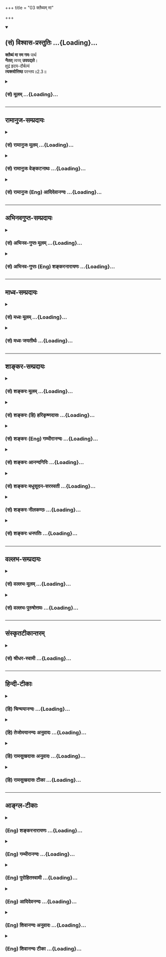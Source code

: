 +++
title = "03 क्लैब्यम् मा"

+++
<div class="js_include" newlevelforh1="2" title="(सं) विश्वास-प्रस्तुतिः" unfilled url="/mahAbhAratam/shlokashaH/06-bhIShma-parva/03-bhagavad-gItA-parva/saMskRtam/vishvAsa-prastutiH/02_sAnkhya-yogaH_sarva-/03_klaibyam_mA.md">
<details open><summary><h2>(सं) विश्वास-प्रस्तुतिः ...{Loading}...</h2></summary>

**क्लैब्यं मा स्म गमः** पार्थ  
**नैतत्** त्वय्य् **उपपद्यते**।  
क्षुद्रं हृदय-दौर्बल्यं  
**त्यक्त्वोत्तिष्ठ** परन्तप॥2.3॥
</details>
</div>
<div class="js_include collapsed" newlevelforh1="3" title="(सं) मूलम्" unfilled url="/mahAbhAratam/shlokashaH/06-bhIShma-parva/03-bhagavad-gItA-parva/saMskRtam/mUlam/02_sAnkhya-yogaH_sarva-/03_klaibyam_mA.md">
<details><summary><h3>(सं) मूलम् ...{Loading}...</h3></summary>

क्लैब्यं मा स्म गमः पार्थ नैतत्त्वय्युपपद्यते।  
क्षुद्रं हृदयदौर्बल्यं त्यक्त्वोत्तिष्ठ परन्तप।।2.3।।
</details>
</div>


_________________
## रामानुज-सम्प्रदायः
<div class="js_include collapsed" newlevelforh1="3" title="(सं) रामानुजः मूलम्" unfilled url="/mahAbhAratam/shlokashaH/06-bhIShma-parva/03-bhagavad-gItA-parva/saMskRtam/rAmAnujaH/mUlam/02_sAnkhya-yogaH_sarva-/03_klaibyam_mA.md">
<details><summary><h3>(सं) रामानुजः मूलम् ...{Loading}...</h3></summary>

।।2.3।। संजय उवाच श्रीभगवानुवाच एवम् उपविष्टे पार्थे कुतः अयम् अस्थाने
समुत्थितः शोक इति आक्षिप्य तम् इमं विषमस्थं शोकम् अविद्वत्सेवितं
परलोकविरोधिनम् अकीर्तिकरम् अतिक्षुद्रं हृदयदौर्बल्यकृतं परित्यज्य
युद्धाय उत्तिष्ठ इति श्रीभगवान् उवाच।  

</details>
</div>
<div class="js_include collapsed" newlevelforh1="3" title="(सं) रामानुजः वेङ्कटनाथः" unfilled url="/mahAbhAratam/shlokashaH/06-bhIShma-parva/03-bhagavad-gItA-parva/saMskRtam/rAmAnujaH/venkaTanAthaH/02_sAnkhya-yogaH_sarva-/03_klaibyam_mA.md">
<details><summary><h3>(सं) रामानुजः वेङ्कटनाथः ...{Loading}...</h3></summary>

।। 2.3अथ शोकापनोदनविषयो द्वितीयोऽध्याय आरभ्यते।
सञ्जयवाक्याविच्छेदेऽपिसञ्जय उवाच इति
निर्देशोऽध्यायान्तरारम्भरूपतयाऽन्योक्तिशङ्कापरिहाराय। तं तथा इत्यादि
श्लोकत्रयं व्याख्याति एवमिति। विषीदन्तम् इत्यन्तस्य
पूर्वाध्यायोक्तानुवादत्वं सूचयितुंएवमुपविष्टे पार्थे इत्युक्तम्। तथा इति
अस्थान इत्यर्थः। कृपा च आन्तरो विषादः ततः अश्रुपूर्णाकुलेक्षणं
बाह्यशोकेनाप्याविष्टमित्यर्थः। विषीदन्तं पूर्वाध्यायोक्तरीत्या विषादं
प्राप्योविष्टम्। मधुसूदनशब्देन शोकमूलरजस्तमोनिबर्हणत्वं सूचितम्। अस्थाने
इति विषमशब्दोपचरितार्थः। कश्मलमिह मूर्च्छाकल्पः शोकःशोकसंविग्नमानसः 1।47
इति प्रकृतत्वात्। प्रख्यातवंशवीर्यश्रुतादिसूचकाः अर्जुनपार्थपरन्तपेति
शब्दाः कौन्तेयत्वात्त्वयि आक्षेपकाकुगर्भा इत्यभिप्रायेणआक्षिप्य
इत्युक्तम्। कुतः शब्दश्च हेत्वाभासस्य हेतुतां प्रक्षिपन् धिक्कारगर्भः।
परान् तापयतीति परन्तपः। क्लैब्यमिह कातर्यम् तत्हृदयदौर्बल्यशब्देन
विवृतम्। पूर्वश्लोकस्थविशेषणानामप्यत्र
कातर्यत्याज्यताहेतुत्वादर्थतस्तान्यप्यत्र सङ्गमयति तमिमं
विषमस्थमित्यादिना। अतत्त्वेभ्यः आरात् दूरात् याता बुद्धिर्येषां ते
आर्याः विद्वांसः तदन्ये तु अनार्याः। अस्वर्ग्यम् इत्यत्राविशेषात्
स्वर्गशब्दः परलोकमात्रोपलक्षकः। नञश्चात्र विरोधिपरतया
स्वर्ग्यशब्दनिर्दिष्टस्वर्गहेतुविरोधित्वेऽर्थतस्तत्फलविरोधात्परलोकविरोधिनमित्युक्तम्।
क्षुद्रशब्दस्यान्न सङ्कोचकाभावेनापेक्षिकक्षुद्रविषयत्वायोगात्
महत्तरस्यार्जुनस्य तथाविधावस्थापर्यालोचनाच्च काष्ठाप्राप्तं क्षुद्रत्वं
विवक्षितमिति दर्शयितुंअतिक्षुद्रम् इत्युक्तम्। कार्ये कारणोपचार इति वा
कारणत्यागस्य कार्यत्यागार्थतया पूर्वोत्तरश्लोकफलितार्थविवक्षया
वाहृदयदौर्बल्यकृतम् इत्युक्तम् अदृढहृदयत्वकृतमित्यर्थः। परन्तप इत्यनेन
ज्ञापितं प्राकरणिकमर्थमध्याहृत्योक्तंयुद्धायोत्तिष्ठेति।  
  
  
  
  

</details>
</div>
<div class="js_include collapsed" newlevelforh1="3" title="(सं) रामानुजः (Eng) आदिदेवानन्दः" unfilled url="/mahAbhAratam/shlokashaH/06-bhIShma-parva/03-bhagavad-gItA-parva/saMskRtam/rAmAnujaH/english/AdidevAnandaH/02_sAnkhya-yogaH_sarva-/03_klaibyam_mA.md">
<details><summary><h3>(सं) रामानुजः (Eng) आदिदेवानन्दः ...{Loading}...</h3></summary>

2.1 - 2.3 Sanjaya said - Lord said When Arjuna thus sat, the Lord,
opposing his action, said: 'What is the reason for your misplaced grief;
Arise for battle, abandoning this grief, which has arisen in a critical situation, which can come only in men of wrong understanding, which is an obstacle for reaching heaven, which does not confer fame on you,
which is very mean, and which is caused by faint-heartedness.

</details>
</div>


_________________
## अभिनवगुप्त-सम्प्रदायः
<div class="js_include collapsed" newlevelforh1="3" title="(सं) अभिनव-गुप्तः मूलम्" unfilled url="/mahAbhAratam/shlokashaH/06-bhIShma-parva/03-bhagavad-gItA-parva/saMskRtam/abhinava-guptaH/mUlam/02_sAnkhya-yogaH_sarva-/03_klaibyam_mA.md">
<details><summary><h3>(सं) अभिनव-गुप्तः मूलम् ...{Loading}...</h3></summary>

।।2.3।। No commentary.  

</details>
</div>
<div class="js_include collapsed" newlevelforh1="3" title="(सं) अभिनव-गुप्तः (Eng) शङ्करनारायणः" unfilled url="/mahAbhAratam/shlokashaH/06-bhIShma-parva/03-bhagavad-gItA-parva/saMskRtam/abhinava-guptaH/english/shankaranArAyaNaH/02_sAnkhya-yogaH_sarva-/03_klaibyam_mA.md">
<details><summary><h3>(सं) अभिनव-गुप्तः (Eng) शङ्करनारायणः ...{Loading}...</h3></summary>

2.3 Sri Abhinavagupta did not comment upon this sloka.

</details>
</div>


_________________
## माध्व-सम्प्रदायः
<div class="js_include collapsed" newlevelforh1="3" title="(सं) मध्वः मूलम्" unfilled url="/mahAbhAratam/shlokashaH/06-bhIShma-parva/03-bhagavad-gItA-parva/saMskRtam/madhvaH/mUlam/02_sAnkhya-yogaH_sarva-/03_klaibyam_mA.md">
<details><summary><h3>(सं) मध्वः मूलम् ...{Loading}...</h3></summary>

।।2.3।। Sri Madhvacharya did not comment on this sloka. The commentary
starts from 2.11.  
  

</details>
</div>
<div class="js_include collapsed" newlevelforh1="3" title="(सं) मध्वः जयतीर्थः" unfilled url="/mahAbhAratam/shlokashaH/06-bhIShma-parva/03-bhagavad-gItA-parva/saMskRtam/madhvaH/jayatIrthaH/02_sAnkhya-yogaH_sarva-/03_klaibyam_mA.md">
<details><summary><h3>(सं) मध्वः जयतीर्थः ...{Loading}...</h3></summary>

।।2.3।। Sri Jayatirtha did not comment on this sloka. The commentary
starts from 2.11.  
  

</details>
</div>


_________________
## शाङ्कर-सम्प्रदायः
<div class="js_include collapsed" newlevelforh1="3" title="(सं) शङ्करः मूलम्" unfilled url="/mahAbhAratam/shlokashaH/06-bhIShma-parva/03-bhagavad-gItA-parva/saMskRtam/shankaraH/mUlam/02_sAnkhya-yogaH_sarva-/03_klaibyam_mA.md">
<details><summary><h3>(सं) शङ्करः मूलम् ...{Loading}...</h3></summary>

2.3 Sri Sankaracharya did not comment on this sloka. The commentary
starts from 2.10.  
  

</details>
</div>
<div class="js_include collapsed" newlevelforh1="3" title="(सं) शङ्करः (हि) हरिकृष्णदासः" unfilled url="/mahAbhAratam/shlokashaH/06-bhIShma-parva/03-bhagavad-gItA-parva/saMskRtam/shankaraH/hindI/harikRShNadAsaH/02_sAnkhya-yogaH_sarva-/03_klaibyam_mA.md">
<details><summary><h3>(सं) शङ्करः (हि) हरिकृष्णदासः ...{Loading}...</h3></summary>

।।2.3।। No such translation is available. Translation starts from 2.10  
  

</details>
</div>
<div class="js_include collapsed" newlevelforh1="3" title="(सं) शङ्करः (Eng) गम्भीरानन्दः" unfilled url="/mahAbhAratam/shlokashaH/06-bhIShma-parva/03-bhagavad-gItA-parva/saMskRtam/shankaraH/english/gambhIrAnandaH/02_sAnkhya-yogaH_sarva-/03_klaibyam_mA.md">
<details><summary><h3>(सं) शङ्करः (Eng) गम्भीरानन्दः ...{Loading}...</h3></summary>

2.3 Sri Sankaracharya did not comment on this sloka. The commentary
starts from 2.10.

</details>
</div>
<div class="js_include collapsed" newlevelforh1="3" title="(सं) शङ्करः आनन्दगिरिः" unfilled url="/mahAbhAratam/shlokashaH/06-bhIShma-parva/03-bhagavad-gItA-parva/saMskRtam/shankaraH/AnandagiriH/02_sAnkhya-yogaH_sarva-/03_klaibyam_mA.md">
<details><summary><h3>(सं) शङ्करः आनन्दगिरिः ...{Loading}...</h3></summary>

।।2.3।। पुनरपि भगवार्जुनं प्रत्याह **क्लैब्यमिति।** क्लैब्यं
क्लीबभावमधैर्यं मा स्म गमः मा गाः। हे पार्थ पृथातनय नहि त्वयि
महेश्वरेणापि कृताहवे प्रख्यातपौरुषे महामहिमन्येतदुपपद्यते। क्षुद्रं
क्षुद्रत्वकारणं हृदयदौर्बल्यं मनसो दुर्बलत्वमधैर्यं त्यक्त्वोत्तिष्ठ
युद्धायोपक्रमं कुरु। हे परंतप परं शत्रुं तापयतीति तथा संबोध्यते।  

</details>
</div>
<div class="js_include collapsed" newlevelforh1="3" title="(सं) शङ्करः मधुसूदन-सरस्वती" unfilled url="/mahAbhAratam/shlokashaH/06-bhIShma-parva/03-bhagavad-gItA-parva/saMskRtam/shankaraH/madhusUdana-sarasvatI/02_sAnkhya-yogaH_sarva-/03_klaibyam_mA.md">
<details><summary><h3>(सं) शङ्करः मधुसूदन-सरस्वती ...{Loading}...</h3></summary>

।।2.3।। ननु बन्धुसेनावेक्षणजातेनाधैर्येण धनुरपि धारयितुमशक्नुवता मया किं
कर्तुं शक्यमित्यत आह क्लैब्यं क्लीबभावमधैर्यमोजस्तेजआदिभङ्गरूपं मा स्म
गमः मा गाः। हे पार्थ पृथातनय पृथया देवप्रसादलब्धे तत्तनयमात्रे
वीर्यातिशयस्य प्रसिद्धत्वात्पृथातनयत्वेन क्लैब्यायोग्य इत्यर्थः।
अर्जुनत्वेनापि तदयोग्यत्वमाह नैतदिति। त्वय्यर्जुने साक्षान्महेश्वरेणापि
सह कृताहवे प्रख्यातमहाप्रभावे नोपपद्यते न युज्यते।
एतत्क्लैब्यमित्यसाधारण्येन तदयोग्यत्वनिर्देशः। ननुनच शक्नोम्यवस्थातुं
भ्रमतीव च मे मनः इति पूर्वमेव मयोक्तभित्याशङ्क्याह क्षुद्रमिति।
हृदयदौर्बल्यं मनसो भ्रमणादिरूपमधैर्यं क्षुद्रत्वकारणत्वात्क्षुद्रं
सुनिरसनं वा त्यक्त्वा विवेकेनापनीय उत्तिष्ठ युद्धाय सज्जो भव। हे परंतप
परं शत्रुं तापयतीति तथा संबोध्यते। हेतुगर्भम्।  

</details>
</div>
<div class="js_include collapsed" newlevelforh1="3" title="(सं) शङ्करः नीलकण्ठः" unfilled url="/mahAbhAratam/shlokashaH/06-bhIShma-parva/03-bhagavad-gItA-parva/saMskRtam/shankaraH/nIlakaNThaH/02_sAnkhya-yogaH_sarva-/03_klaibyam_mA.md">
<details><summary><h3>(सं) शङ्करः नीलकण्ठः ...{Loading}...</h3></summary>

।।2.3।। तदेवाह **क्लैब्यमिति।** क्लैब्यं निर्वीर्यत्वंन च
शक्नोम्यवस्थातुम् इत्युक्तरूपं मा गाः। नैतत् त्वयि महादेवप्रतिभटे
युक्तम्। अतः क्षुद्रं तुच्छं हृदयकृतमेव तव दौर्बल्यं न तु
शक्तिसहायाद्यभावकृतं तत्त्यक्त्वा उत्तिष्ठ युद्धाय। परंतप शत्रुतापन।  

</details>
</div>
<div class="js_include collapsed" newlevelforh1="3" title="(सं) शङ्करः धनपतिः" unfilled url="/mahAbhAratam/shlokashaH/06-bhIShma-parva/03-bhagavad-gItA-parva/saMskRtam/shankaraH/dhanapatiH/02_sAnkhya-yogaH_sarva-/03_klaibyam_mA.md">
<details><summary><h3>(सं) शङ्करः धनपतिः ...{Loading}...</h3></summary>

।।2.3।। एवं श्रुत्वापि क्लैब्यमत्यजन्तमर्जुनं पुनराह क्लैब्यमिति।
क्लैब्यंदृष्ट्वेमं स्वजनं कृष्णं इत्यादिना प्रदर्शितमधैर्यं मा स्म गमः
मा गाः। नैवाङ्गीकुर्वित्यर्थः। यत एतत्क्लैब्यं त्वयि
प्रथितप्रभावेऽर्जुने नोपपद्यते उपपन्नं न भवति। तस्मात्क्षुद्रं
क्षुद्रताया लधुतायाः संपादकं हृदयस्य दौर्बल्यं दुर्बलभावं निर्वीर्यत्वं
त्यक्त्वोत्तिष्ठ युद्धायोद्युक्तो भव। मत्पितृष्वसृपृथातनये त्वयि
मत्स्वभाव उचित इति ध्वनयन्नाह **हे पार्थेति।** पृथया देवप्रसादलब्धे
तत्तनयमात्रे त्वयि वीर्यातिशयस्य प्रसिद्धत्वात्। पृथातनयत्वेन त्वं
क्लैब्यायोग्य इति केचित्। शत्रूंस्तापय न स्वजनान्स्वहितकर्तॄनिति
कथयितुं परंतपेति।  

</details>
</div>


_________________
## वल्लभ-सम्प्रदायः
<div class="js_include collapsed" newlevelforh1="3" title="(सं) वल्लभः मूलम्" unfilled url="/mahAbhAratam/shlokashaH/06-bhIShma-parva/03-bhagavad-gItA-parva/saMskRtam/vallabhaH/mUlam/02_sAnkhya-yogaH_sarva-/03_klaibyam_mA.md">
<details><summary><h3>(सं) वल्लभः मूलम् ...{Loading}...</h3></summary>

।।2.2 2.3।। मोहमधुहन्ता वाक्यं वक्ष्यमाणमुवाच कुतस्त्वेति। विषमे सङ्कटे
हे अर्जुन शुद्धस्वरूप कुत इदं च कश्मलं समुपस्थितम्।  

</details>
</div>
<div class="js_include collapsed" newlevelforh1="3" title="(सं) वल्लभः पुरुषोत्तमः" unfilled url="/mahAbhAratam/shlokashaH/06-bhIShma-parva/03-bhagavad-gItA-parva/saMskRtam/vallabhaH/puruShottamaH/02_sAnkhya-yogaH_sarva-/03_klaibyam_mA.md">
<details><summary><h3>(सं) वल्लभः पुरुषोत्तमः ...{Loading}...</h3></summary>

  
  
।।2.3।। अयं धर्मस्तव नोचित इत्याह हे पार्थ क्षत्ति्रयकुलोद्भव क्लैब्यं
नपुंसकधर्मकातर्यं मा स्म गमः मा प्राप्नुहि। एतत् त्वयि न उपपद्यते।
क्षुद्रं तुच्छं अक्षुद्रे न स्यात्। हे परन्तप शत्रुतापन हृदयदौर्बल्यं
त्यक्त्वा उत्तिष्ठ सावधानो भव युद्धायेति शेषः।  
  
  
  

</details>
</div>


_________________
## संस्कृतटीकान्तरम्
<div class="js_include collapsed" newlevelforh1="3" title="(सं) श्रीधर-स्वामी" unfilled url="/mahAbhAratam/shlokashaH/06-bhIShma-parva/03-bhagavad-gItA-parva/saMskRtam/shrIdhara-svAmI/02_sAnkhya-yogaH_sarva-/03_klaibyam_mA.md">
<details><summary><h3>(सं) श्रीधर-स्वामी ...{Loading}...</h3></summary>

।।2.3।। तस्मात् **क्लैब्यमिति।** हे पार्थ क्लैब्यं कातर्यं मा स्म गमः न
प्राप्नुहि। यतस्त्वय्येतन्नोपपद्यते योग्यं न भवति। क्षुद्रं तुच्छं
हृदयदौर्बल्यं कातर्यं त्यक्त्वा युद्धायोत्तिष्ठ। हे परन्तप शत्रुतापन।  

</details>
</div>


_________________
## हिन्दी-टीकाः
<div class="js_include collapsed" newlevelforh1="3" title="(हि) चिन्मयानन्दः" unfilled url="/mahAbhAratam/shlokashaH/06-bhIShma-parva/03-bhagavad-gItA-parva/hindI/chinmayAnandaH/02_sAnkhya-yogaH_sarva-/03_klaibyam_mA.md">
<details><summary><h3>(हि) चिन्मयानन्दः ...{Loading}...</h3></summary>

।।2.3।। भगवान् श्रीकृष्ण जो अब तक मौन खड़े थे अब प्रभावशाली शब्दों
द्वारा शोकाकुल अर्जुन की कटु र्भत्सना करते हैं। उनके प्रत्येक शब्द का
आघात कृपाण के समान तीक्ष्ण है जो किसी भी व्यक्ति को परास्त करने के लिये
पर्याप्त है। क्लैब्य का अर्थ है नपुंसकता। यहाँ इस शब्द से तात्पर्य मन की
उस स्थिति से है जिसमें व्यक्ति न तो एक पुरुष के समान परिस्थिति का सामना
करने का साहस अपने में कर पाता है और न ही एक कोमल भावों वाली लज्जालु
स्त्री के समान निराश होकर बैठा रह सकता है। आजकल की भाषा में किसी व्यक्ति
के इस प्रकार के व्यवहार में उसके मित्र आश्चर्य प्रकट करते हुए कहते हैं
कि यह आदमी स्त्री है या पुरुष अर्जुन की भी स्थित राजदरबार के उन नपुंसक
व्यक्तियों के समान हो रही थी जो देखने में पुरुष जैसे होकर स्त्री वेष
धारण करते थे। पुरुष के समान बोलते लेकिन मन में स्त्री जैसे भावुक होते
शरीर से समर्थ किन्तु मन से दुर्बल रहते थे।  
अब तक श्रीकृष्ण मौन थे उनका गम्भीर मौन अर्थपूर्ण था। अर्जुन मोहावस्था
में युद्ध न करने का निर्णय लेकर अपने पक्ष में अनेक तर्क भी प्रस्तुत कर
रहा था। श्रीकृष्ण जानते थे कि पहले ऐसी स्थिति में अर्जुन का विरोध करना
व्यर्थ था। परन्तु अब उसके नेत्रों में अश्रु देखकर वे समझ गये कि उसका
संभ्रम अपनी चरम सीमा पर पहुँच गया है।  
भक्ति परम्परा में यह सही ही विश्वास किया जाता है कि जब तक हम अपने को
बुद्धिमान समझकर तर्क करते रहते हैं तब तक भगवान् पूर्णतया मौन धारण किये
हुए अनसुना करते रहते हैं किन्तु ज्ञान के अहंकार को त्यागकर और भक्ति भाव
से विह्वल होकर अश्रुपूरित नेत्रों से उनकी शरण में चले जाने पर करुणासागर
भगवान् अपने भक्त को अज्ञान के अंधकार से निकालकर ज्ञान के प्रकाश की ओर
मार्गदर्शन करने के लिये उसके पास बिना बुलाये तुरन्त पहुँचते हैं। इस
भावनापूर्ण स्थिति में जीव को ईश्वर के मार्गदर्शन और सहायता की आवश्यकता
होती है।  
ईश्वर की कृपा को प्राप्त कर भक्त का अन्तकरण निर्मल होकर आनन्द से
परिपूर्ण हो जाता है जो स्वप्रकाशस्वरूप चैतन्य के साक्षात् अनुभव के लिये
अत्यन्त आवश्यक है। इस स्वीकृत तथ्य के अनुसार तथा जो भक्तों का भी अनुभव
है गीता में हम देखते हैं कि जैसे ही भगवान ने बोलना प्रारम्भ किया वैसे ही
विद्युत के समान उनके प्रज्ज्वलित शब्द अर्जुन के मन पर पड़े जिससे वह अपनी
गलत धारणाओं के कारण अत्यन्त लज्जित हुआ।  
सहानुभूति के कोमल शब्द अर्जुन के निराश मन को उत्साहित नहीं कर सकते थे।
अत व्यंग्य के अम्ल में डुबोये हुये तीक्ष्ण बाण के समान वचनों से अर्जुन
को उत्तेजित करते हुये अंत में भगवान् कहते हैं उठो और कर्म करो।  

</details>
</div>
<div class="js_include collapsed" newlevelforh1="3" title="(हि) तेजोमयानन्दः अनुवादः" unfilled url="/mahAbhAratam/shlokashaH/06-bhIShma-parva/03-bhagavad-gItA-parva/hindI/tejomayAnandaH/anuvAdaH/02_sAnkhya-yogaH_sarva-/03_klaibyam_mA.md">
<details><summary><h3>(हि) तेजोमयानन्दः अनुवादः ...{Loading}...</h3></summary>

।।2.3।। हे पार्थ क्लीव (कायर) मत बनो। यह तुम्हारे लिये अशोभनीय है, हे !
परंतप हृदय की क्षुद्र दुर्बलता को त्यागकर खड़े हो जाओ।।

</details>
</div>
<div class="js_include collapsed" newlevelforh1="3" title="(हि) रामसुखदासः अनुवादः" unfilled url="/mahAbhAratam/shlokashaH/06-bhIShma-parva/03-bhagavad-gItA-parva/hindI/rAmasukhadAsaH/anuvAdaH/02_sAnkhya-yogaH_sarva-/03_klaibyam_mA.md">
<details><summary><h3>(हि) रामसुखदासः अनुवादः ...{Loading}...</h3></summary>

।।2.3।। हे पृथानन्दन अर्जुन ! इस नपुंसकताको मत प्राप्त हो; क्योंकि
तुम्हारेमें यह उचित नहीं है। हे परंतप ! हृदयकी इस तुच्छ दुर्बलताका त्याग
करके युद्धके लिये खड़े हो जाओ।

</details>
</div>
<div class="js_include collapsed" newlevelforh1="3" title="(हि) रामसुखदासः टीका" unfilled url="/mahAbhAratam/shlokashaH/06-bhIShma-parva/03-bhagavad-gItA-parva/hindI/rAmasukhadAsaH/TIkA/02_sAnkhya-yogaH_sarva-/03_klaibyam_mA.md">
<details><summary><h3>(हि) रामसुखदासः टीका ...{Loading}...</h3></summary>

2.3।।***व्याख्या --*'पार्थ'--****(टिप्पणी प₀ 39.1)** माता
पृथा-(कुन्ती-) के सन्देशकी याद दिलाकर अर्जुनके अन्तःकरणमें क्षत्रियोचित
वीरताका भाव जाग्रत् करनेके लिये भगवान् अर्जुनको **पार्थ** नामसे
सम्बोधित करते हैं   
(टिप्पणी प₀ 39.2)**। तात्पर्य है कि अपनेमें कायरता लाकर तुम्हें माताकी
आज्ञाका उल्लंघन नहीं करना चाहिये।**  
**'क्लैब्यं मा स्म गमः'--**अर्जुन कायरताके कारण युद्ध करनेमें अधर्म और
युद्ध न करनेमें धर्म मान रहे थे। अतः अर्जुनको चेतानेके लिये भगवान् कहते
हैं कि युद्ध न करना धर्मकी बात नहीं है, यह तो नपुंसकता (हिजड़ापन) है।
इसलिये तुम इस नपुंसकताको छोड़ दो।  
**'नैतत्त्वय्युपपद्यते'--**तुम्हारेमें यह हिजड़ापन नहीं आना चाहिये था;
क्योंकि तुम कुन्ती-जैसी वीर क्षत्राणी माताके पुत्र हो और स्वयं भी शूरवीर
हो। तात्पर्य है कि जन्मसे और अपनी प्रकृतिसे भी यह नपुंसकता तुम्हारेमें
सर्वथा अनुचित है।  
**'परंतप'--**तुम स्वयं **'परंतप'** हो अर्थात् शत्रुओंको तपानेवाले,
भगानेवाले हो, तो क्या तुम इस समय युद्धसे विमुख होकर अपने शत्रुओंको
हर्षित करोगे;  
  
  
**'क्षुद्रं हृदयदौर्बल्यं त्यक्त्वोत्तिष्ठ'--**यहाँ **'क्षुद्रम्'**
पदके दो अर्थ होते हैं--(1) यह हृदयकी दुर्बलता तुच्छताको प्राप्त
करानेवाली है अर्थात् मुक्ति, स्वर्ग अथवा कीर्तिको देनेवाली नहीं है। अगर
तुम इस तुच्छताका त्याग नहीं करोगे तो स्वयं तुच्छ हो जाओगे; और (2) यह
हृदयकी दुर्बलता तुच्छ चीज है। तुम्हारे-जैसे शूरवीरके लिये ऐसी तुच्छ
चीजका त्याग करना कोई कठिन काम नहीं है।  
तुम जो ऐसा मानते हो कि मैं धर्मात्मा हूँ और युद्धरूपी पाप नहीं करना
चाहता, तो यह तुम्हारे हृदयकी दुर्बलता है कमजोरी है। इसका त्याग करके तुम
युद्धके लिये खड़े हो जाओ अर्थात् अपने प्राप्त कर्तव्यका पालन करो।  
यहाँ अर्जुनके सामने युद्धरूप कर्तव्य-कर्म है। इसलिये भगवान् कहते हैं कि
'उठो, खड़े हो जाओ और युद्धरूप कर्तव्यका पालन करो'। भगवान्के मनमें
अर्जुनके कर्तव्यके विषयमें जरा-सा भी सन्देह नहीं है। वे जानते हैं कि सभी
दृष्टियोंसे अर्जुनके लिये युद्ध करना ही कर्तव्य है। अतः अर्जुनकी थोथी
युक्तियोंकी परवाह न करके उनको अपने कर्तव्यका पालन करनेके लिये चट आज्ञा
देते हैं कि पूरी तैयारीके साथ युद्ध करनेके लिये खड़े हो जाओ।  
  
  
***सम्बन्ध--***पहले अध्यायमें अर्जुनने युद्ध न करनेके विषयमें बहुतसी
युक्तियाँ (दलीलें) दी थीं। उन युक्तियोंका कुछ भी आदर न करके भगवान्ने
एकाएक अर्जुनको कायरतारूप दोषके लिये जोरसे फटकारा और युद्धके लिये खड़े हो
जानेकी आज्ञा दे दी। इस बातको लेकर अर्जुन भी अपनी युक्तियोंका समाधान न
पाकर एकाएक उत्तेजित होकर बोल उठे--

</details>
</div>


_________________
## आङ्ग्ल-टीकाः
<div class="js_include collapsed" newlevelforh1="3" title="(Eng) शङ्करनारायणः" unfilled url="/mahAbhAratam/shlokashaH/06-bhIShma-parva/03-bhagavad-gItA-parva/english/shankaranArAyaNaH/02_sAnkhya-yogaH_sarva-/03_klaibyam_mA.md">
<details><summary><h3>(Eng) शङ्करनारायणः ...{Loading}...</h3></summary>

2.3. Stoop not to unmanliness, O son of Kunti ! It does not befit you.
Shirking off the petty weakness of heart, arise, O scorcher of the foes
!

</details>
</div>
<div class="js_include collapsed" newlevelforh1="3" title="(Eng) गम्भीरानन्दः" unfilled url="/mahAbhAratam/shlokashaH/06-bhIShma-parva/03-bhagavad-gItA-parva/english/gambhIrAnandaH/02_sAnkhya-yogaH_sarva-/03_klaibyam_mA.md">
<details><summary><h3>(Eng) गम्भीरानन्दः ...{Loading}...</h3></summary>

2.3 O Partha, yield not to unmanliness. This does not befit you. O scorcher of foes, arise, giving up the petty weakness of the heart.

</details>
</div>
<div class="js_include collapsed" newlevelforh1="3" title="(Eng) पुरोहितस्वामी" unfilled url="/mahAbhAratam/shlokashaH/06-bhIShma-parva/03-bhagavad-gItA-parva/english/purohitasvAmI/02_sAnkhya-yogaH_sarva-/03_klaibyam_mA.md">
<details><summary><h3>(Eng) पुरोहितस्वामी ...{Loading}...</h3></summary>

2.3 O Arjuna! Why give way to unmanliness; O thou who art the terror of thine enemies! Shake off such shameful effeminacy, make ready to act!

</details>
</div>
<div class="js_include collapsed" newlevelforh1="3" title="(Eng) आदिदेवनन्दः" unfilled url="/mahAbhAratam/shlokashaH/06-bhIShma-parva/03-bhagavad-gItA-parva/english/AdidevanandaH/02_sAnkhya-yogaH_sarva-/03_klaibyam_mA.md">
<details><summary><h3>(Eng) आदिदेवनन्दः ...{Loading}...</h3></summary>

2.3 Yield not to unmanliness, O Arjuna, it does not become you. Shake off this base faint-heartedness and arise, O scorcher of foes!

</details>
</div>
<div class="js_include collapsed" newlevelforh1="3" title="(Eng) शिवानन्दः अनुवादः" unfilled url="/mahAbhAratam/shlokashaH/06-bhIShma-parva/03-bhagavad-gItA-parva/english/shivAnandaH/anuvAdaH/02_sAnkhya-yogaH_sarva-/03_klaibyam_mA.md">
<details><summary><h3>(Eng) शिवानन्दः अनुवादः ...{Loading}...</h3></summary>

2.3 Yield not to impotence, O Arjuna, son of Pritha. It does not befit thee. Cast off this mean weakness of the heart! Stand up, O scorcher of the foes!

</details>
</div>
<div class="js_include collapsed" newlevelforh1="3" title="(Eng) शिवानन्दः टीका" unfilled url="/mahAbhAratam/shlokashaH/06-bhIShma-parva/03-bhagavad-gItA-parva/english/shivAnandaH/TIkA/02_sAnkhya-yogaH_sarva-/03_klaibyam_mA.md">
<details><summary><h3>(Eng) शिवानन्दः टीका ...{Loading}...</h3></summary>

2.3 क्लैब्यम् impotence; मा स्म गमः do not get; पार्थ O Partha; न not;
एतत् this; त्वयि in thee; उपपद्यते is fitting; क्षुद्रम् mean;
हृदयदौर्बल्यम् weakness of the heart; त्यक्त्वा having abandoned;
उत्तिष्ठ stand up; परन्तप O scorcher of the foes.No commentary.

</details>
</div>
